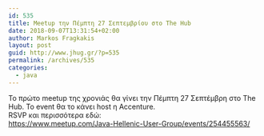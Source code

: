 ```yaml
---
id: 535
title: Meetup την Πέμπτη 27 Σεπτεμβρίου στο The Hub
date: 2018-09-07T13:31:54+02:00
author: Markos Fragkakis
layout: post
guid: http://www.jhug.gr/?p=535
permalink: /archives/535
categories:
  - java
---
```

<div>
  Το πρώτο meetup της χρονιάς θα γίνει την Πέμπτη 27 Σεπτέμβρη στο The Hub. Το event θα το κάνει host η Accenture.
</div>

<div>
</div>

<div>
  RSVP και περισσότερα εδώ:
</div>

<div>
</div>

<div>
  <a href="https://www.meetup.com/Java-Hellenic-User-Group/events/254455563/" target="_blank" rel="noopener" data-saferedirecturl="https://www.google.com/url?q=https://www.meetup.com/Java-Hellenic-User-Group/events/254455563/&source=gmail&ust=1536406161300000&usg=AFQjCNFWfzYi7JHfh209n5IxwIYjJDIUWQ">https://www.meetup.com/Java-<wbr />Hellenic-User-Group/events/<wbr />254455563/</a>
</div>